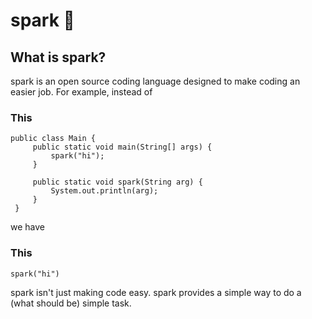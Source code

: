 # spark 🚀
## What is spark?
spark is an open source coding language designed to make coding an easier job. For example, instead of
### This    
 ~~~
public class Main {
      public static void main(String[] args) {
          spark("hi");
      }
  
      public static void spark(String arg) {
          System.out.println(arg);
      }
  }
~~~
we have
### This
~~~
spark("hi")
~~~
spark isn't just making code easy. spark provides a simple way to do a (what should be) simple task.
  
  
